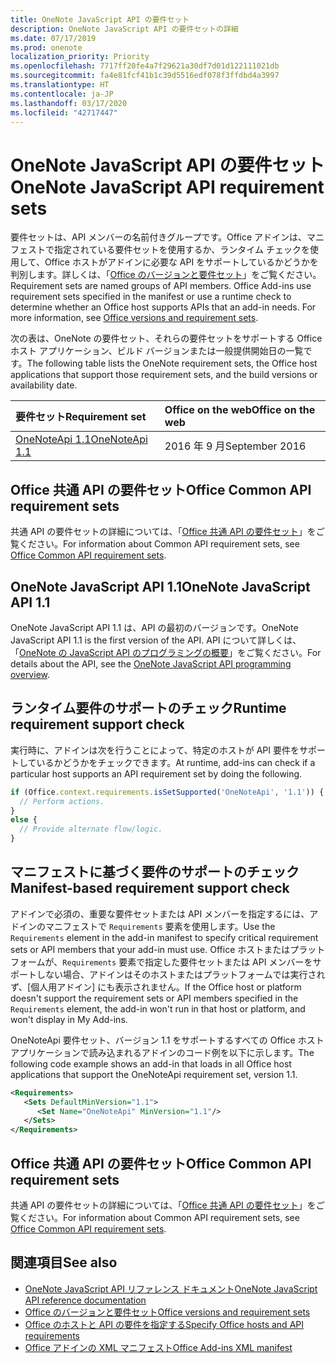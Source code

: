 ```yaml
---
title: OneNote JavaScript API の要件セット
description: OneNote JavaScript API の要件セットの詳細
ms.date: 07/17/2019
ms.prod: onenote
localization_priority: Priority
ms.openlocfilehash: 7717ff20fe4a7f29621a30df7d01d122111021db
ms.sourcegitcommit: fa4e81fcf41b1c39d5516edf078f3ffdbd4a3997
ms.translationtype: HT
ms.contentlocale: ja-JP
ms.lasthandoff: 03/17/2020
ms.locfileid: "42717447"
---
```

# <a name="onenote-javascript-api-requirement-sets"></a><span data-ttu-id="e64d5-103">OneNote JavaScript API の要件セット</span><span class="sxs-lookup"><span data-stu-id="e64d5-103">OneNote JavaScript API requirement sets</span></span>

<span data-ttu-id="e64d5-p101">要件セットは、API メンバーの名前付きグループです。Office アドインは、マニフェストで指定されている要件セットを使用するか、ランタイム チェックを使用して、Office ホストがアドインに必要な API をサポートしているかどうかを判別します。詳しくは、「[Office のバージョンと要件セット](../../develop/office-versions-and-requirement-sets.md)」をご覧ください。</span><span class="sxs-lookup"><span data-stu-id="e64d5-p101">Requirement sets are named groups of API members. Office Add-ins use requirement sets specified in the manifest or use a runtime check to determine whether an Office host supports APIs that an add-in needs. For more information, see [Office versions and requirement sets](../../develop/office-versions-and-requirement-sets.md).</span></span>

<span data-ttu-id="e64d5-107">次の表は、OneNote の要件セット、それらの要件セットをサポートする Office ホスト アプリケーション、ビルド バージョンまたは一般提供開始日の一覧です。</span><span class="sxs-lookup"><span data-stu-id="e64d5-107">The following table lists the OneNote requirement sets, the Office host applications that support those requirement sets, and the build versions or availability date.</span></span>

|  <span data-ttu-id="e64d5-108">要件セット</span><span class="sxs-lookup"><span data-stu-id="e64d5-108">Requirement set</span></span>  |  <span data-ttu-id="e64d5-109">Office on the web</span><span class="sxs-lookup"><span data-stu-id="e64d5-109">Office on the web</span></span> |
|:-----|:-----|
| [<span data-ttu-id="e64d5-110">OneNoteApi 1.1</span><span class="sxs-lookup"><span data-stu-id="e64d5-110">OneNoteApi 1.1</span></span>](/javascript/api/onenote?view=onenote-js-1.1)  | <span data-ttu-id="e64d5-111">2016 年 9 月</span><span class="sxs-lookup"><span data-stu-id="e64d5-111">September 2016</span></span> |  

## <a name="office-common-api-requirement-sets"></a><span data-ttu-id="e64d5-112">Office 共通 API の要件セット</span><span class="sxs-lookup"><span data-stu-id="e64d5-112">Office Common API requirement sets</span></span>

<span data-ttu-id="e64d5-113">共通 API の要件セットの詳細については、「[Office 共通 API の要件セット](office-add-in-requirement-sets.md)」をご覧ください。</span><span class="sxs-lookup"><span data-stu-id="e64d5-113">For information about Common API requirement sets, see [Office Common API requirement sets](office-add-in-requirement-sets.md).</span></span>

## <a name="onenote-javascript-api-11"></a><span data-ttu-id="e64d5-114">OneNote JavaScript API 1.1</span><span class="sxs-lookup"><span data-stu-id="e64d5-114">OneNote JavaScript API 1.1</span></span>

<span data-ttu-id="e64d5-115">OneNote JavaScript API 1.1 は、API の最初のバージョンです。</span><span class="sxs-lookup"><span data-stu-id="e64d5-115">OneNote JavaScript API 1.1 is the first version of the API.</span></span> <span data-ttu-id="e64d5-116">API について詳しくは、「[OneNote の JavaScript API のプログラミングの概要](../../onenote/onenote-add-ins-programming-overview.md)」をご覧ください。</span><span class="sxs-lookup"><span data-stu-id="e64d5-116">For details about the API, see the [OneNote JavaScript API programming overview](../../onenote/onenote-add-ins-programming-overview.md).</span></span>

## <a name="runtime-requirement-support-check"></a><span data-ttu-id="e64d5-117">ランタイム要件のサポートのチェック</span><span class="sxs-lookup"><span data-stu-id="e64d5-117">Runtime requirement support check</span></span>

<span data-ttu-id="e64d5-118">実行時に、アドインは次を行うことによって、特定のホストが API 要件をサポートしているかどうかをチェックできます。</span><span class="sxs-lookup"><span data-stu-id="e64d5-118">At runtime, add-ins can check if a particular host supports an API requirement set by doing the following.</span></span>

```js
if (Office.context.requirements.isSetSupported('OneNoteApi', '1.1')) {
  // Perform actions.
}
else {
  // Provide alternate flow/logic.
}
```

## <a name="manifest-based-requirement-support-check"></a><span data-ttu-id="e64d5-119">マニフェストに基づく要件のサポートのチェック</span><span class="sxs-lookup"><span data-stu-id="e64d5-119">Manifest-based requirement support check</span></span>

<span data-ttu-id="e64d5-120">アドインで必須の、重要な要件セットまたは API メンバーを指定するには、アドインのマニフェストで `Requirements` 要素を使用します。</span><span class="sxs-lookup"><span data-stu-id="e64d5-120">Use the `Requirements` element in the add-in manifest to specify critical requirement sets or API members that your add-in must use.</span></span> <span data-ttu-id="e64d5-121">Office ホストまたはプラットフォームが、`Requirements` 要素で指定した要件セットまたは API メンバーをサポートしない場合、アドインはそのホストまたはプラットフォームでは実行されず、[個人用アドイン] にも表示されません。</span><span class="sxs-lookup"><span data-stu-id="e64d5-121">If the Office host or platform doesn't support the requirement sets or API members specified in the `Requirements` element, the add-in won't run in that host or platform, and won't display in My Add-ins.</span></span>

<span data-ttu-id="e64d5-122">OneNoteApi 要件セット、バージョン 1.1 をサポートするすべての Office ホスト アプリケーションで読み込まれるアドインのコード例を以下に示します。</span><span class="sxs-lookup"><span data-stu-id="e64d5-122">The following code example shows an add-in that loads in all Office host applications that support the OneNoteApi requirement set, version 1.1.</span></span>

```xml
<Requirements>
   <Sets DefaultMinVersion="1.1">
      <Set Name="OneNoteApi" MinVersion="1.1"/>
   </Sets>
</Requirements>
```

## <a name="office-common-api-requirement-sets"></a><span data-ttu-id="e64d5-123">Office 共通 API の要件セット</span><span class="sxs-lookup"><span data-stu-id="e64d5-123">Office Common API requirement sets</span></span>

<span data-ttu-id="e64d5-124">共通 API の要件セットの詳細については、「[Office 共通 API の要件セット](office-add-in-requirement-sets.md)」をご覧ください。</span><span class="sxs-lookup"><span data-stu-id="e64d5-124">For information about Common API requirement sets, see [Office Common API requirement sets](office-add-in-requirement-sets.md).</span></span>

## <a name="see-also"></a><span data-ttu-id="e64d5-125">関連項目</span><span class="sxs-lookup"><span data-stu-id="e64d5-125">See also</span></span>

- [<span data-ttu-id="e64d5-126">OneNote JavaScript API リファレンス ドキュメント</span><span class="sxs-lookup"><span data-stu-id="e64d5-126">OneNote JavaScript API reference documentation</span></span>](/javascript/api/onenote)
- [<span data-ttu-id="e64d5-127">Office のバージョンと要件セット</span><span class="sxs-lookup"><span data-stu-id="e64d5-127">Office versions and requirement sets</span></span>](../../develop/office-versions-and-requirement-sets.md)
- [<span data-ttu-id="e64d5-128">Office のホストと API の要件を指定する</span><span class="sxs-lookup"><span data-stu-id="e64d5-128">Specify Office hosts and API requirements</span></span>](../../develop/specify-office-hosts-and-api-requirements.md)
- [<span data-ttu-id="e64d5-129">Office アドインの XML マニフェスト</span><span class="sxs-lookup"><span data-stu-id="e64d5-129">Office Add-ins XML manifest</span></span>](../../develop/add-in-manifests.md)
